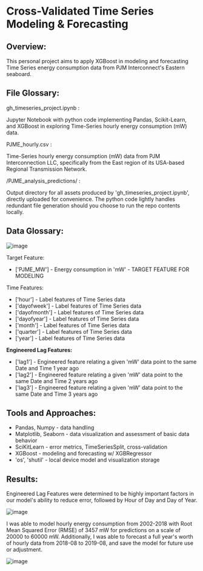 # Cross-Validated Time Series Modeling & Forecasting

## Overview:
This personal project aims to apply XGBoost in modeling and forecasting Time Series energy consumption data from PJM Interconnect's Eastern seaboard.

## File Glossary:

gh_timeseries_project.ipynb :
  
  Jupyter Notebook with python code implementing Pandas, Scikit-Learn, and XGBoost in exploring Time-Series hourly energy consumption (mW) data.

PJME_hourly.csv :
  
  Time-Series hourly energy consumption (mW) data from PJM Interconnection LLC, specifically from the East region of its USA-based Regional Transmission Network.

/PJME_analysis_predictions/ :
  
  Output directory for all assets produced by 'gh_timeseries_project.ipynb', directly uploaded for convenience. The python code lightly handles redundant file generation should you choose to run the repo contents locally.

## Data Glossary:
![image](https://github.com/user-attachments/assets/0fb52b27-2721-4862-84f0-3bc40ca762c5)

Target Feature:
  * ['PJME_MW'] - Energy consumption in 'mW' - TARGET FEATURE FOR MODELING

Time Features:
  * ['hour'] - Label features of Time Series data
  * ['dayofweek'] - Label features of Time Series data
  * ['dayofmonth'] - Label features of Time Series data
  * ['dayofyear'] - Label features of Time Series data
  * ['month'] - Label features of Time Series data
  * ['quarter'] - Label features of Time Series data
  * ['year'] - Label features of Time Series data

__Engineered Lag Features:__
  * ['lag1'] - Engineered feature relating a given 'mW' data point to the same Date and Time 1 year ago
  * ['lag2'] - Engineered feature relating a given 'mW' data point to the same Date and Time 2 years ago
  * ['lag3'] - Engineered feature relating a given 'mW' data point to the same Date and Time 3 years ago

## Tools and Approaches:

* Pandas, Numpy - data handling
* Matplotlib, Seaborn - data visualization and assessment of basic data behavior
* SciKitLearn - error metrics, TimeSeriesSplit, cross-validation
* XGBoost - modeling and forecasting w/ XGBRegressor
* 'os', 'shutil' - local device model and visualization storage

## __Results:__
Engineered Lag Features were determined to be highly important factors in our model's ability to reduce error, followed by Hour of Day and Day of Year.

![image](https://github.com/user-attachments/assets/1a201787-a853-4827-aa9f-243d05bfcd07)

I was able to model hourly energy consumption from 2002-2018 with Root Mean Squared Error (RMSE) of 3457 mW for predictions on a scale of 20000 to 60000 mW.
Additionally, I was able to forecast a full year's worth of hourly data from 2018-08 to 2019-08, and save the model for future use or adjustment.

![image](https://github.com/user-attachments/assets/77dc453c-473a-4676-b9d7-f57b4d1c7b90)

